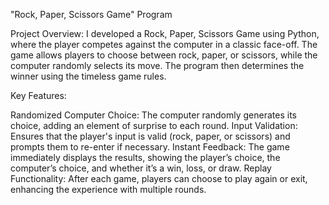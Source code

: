 "Rock, Paper, Scissors Game" Program

Project Overview:
I developed a Rock, Paper, Scissors Game using Python, where the player competes against the computer in a classic face-off. The game allows players to choose between rock, paper, or scissors, while the computer randomly selects its move. The program then determines the winner using the timeless game rules.

Key Features:

Randomized Computer Choice: The computer randomly generates its choice, adding an element of surprise to each round.
Input Validation: Ensures that the player's input is valid (rock, paper, or scissors) and prompts them to re-enter if necessary.
Instant Feedback: The game immediately displays the results, showing the player’s choice, the computer’s choice, and whether it’s a win, loss, or draw.
Replay Functionality: After each game, players can choose to play again or exit, enhancing the experience with multiple rounds.
